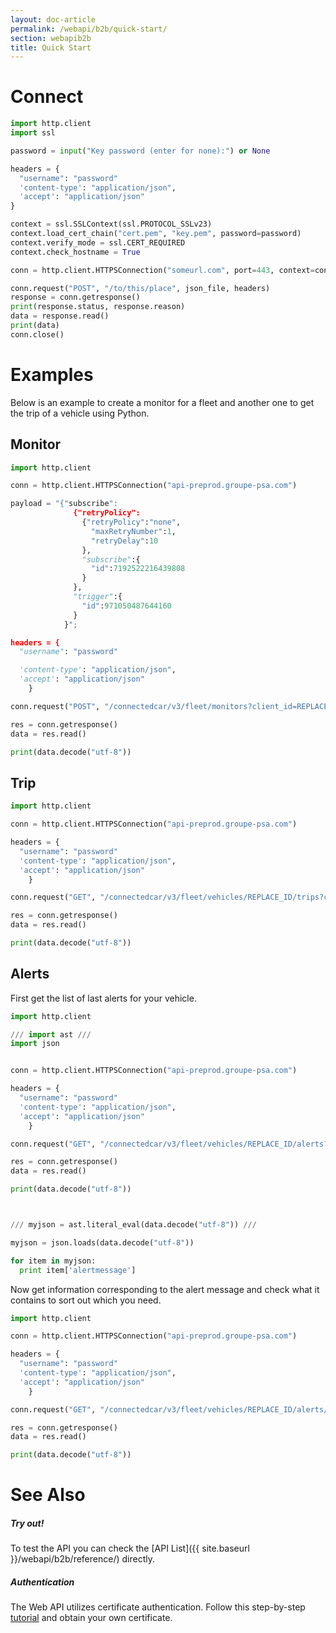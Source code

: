 ```yaml
---
layout: doc-article
permalink: /webapi/b2b/quick-start/
section: webapib2b
title: Quick Start
---
```

# Connect

```python
import http.client
import ssl

password = input("Key password (enter for none):") or None

headers = {
  "username": "password"
  'content-type': "application/json",
  'accept': "application/json"
}

context = ssl.SSLContext(ssl.PROTOCOL_SSLv23)
context.load_cert_chain("cert.pem", "key.pem", password=password)
context.verify_mode = ssl.CERT_REQUIRED
context.check_hostname = True

conn = http.client.HTTPSConnection("someurl.com", port=443, context=context)

conn.request("POST", "/to/this/place", json_file, headers)
response = conn.getresponse()
print(response.status, response.reason)
data = response.read()
print(data)
conn.close()
```


# Examples

Below is an example to create a monitor for a fleet and another one to get the trip of a vehicle using Python.


## Monitor

```python
import http.client

conn = http.client.HTTPSConnection("api-preprod.groupe-psa.com")

payload = "{"subscribe":
              {"retryPolicy":
                {"retryPolicy":"none",
                  "maxRetryNumber":1,
                  "retryDelay":10
                },
                "subscribe":{
                  "id":7192522216439808
                }
              },
              "trigger":{
                "id":971050487644160
              }
            }";

headers = {
  "username": "password"

  'content-type': "application/json",
  'accept': "application/json"
    }

conn.request("POST", "/connectedcar/v3/fleet/monitors?client_id=REPLACE_THIS_KEY", payload, headers)

res = conn.getresponse()
data = res.read()

print(data.decode("utf-8"))
```

## Trip

```python
import http.client

conn = http.client.HTTPSConnection("api-preprod.groupe-psa.com")

headers = {
  "username": "password"
  'content-type': "application/json",
  'accept': "application/json"
    }

conn.request("GET", "/connectedcar/v3/fleet/vehicles/REPLACE_ID/trips?client_id=REPLACE_THIS_KEY&timestamps=REPLACE_THIS_VALUE&indexRange=0-&pageSize=60&pageToken=REPLACE_THIS_VALUE", headers=headers)

res = conn.getresponse()
data = res.read()

print(data.decode("utf-8"))
```

## Alerts

First get the list of last alerts for your vehicle.

```python
import http.client

/// import ast ///
import json


conn = http.client.HTTPSConnection("api-preprod.groupe-psa.com")

headers = {
  "username": "password"
  'content-type': "application/json",
  'accept': "application/json"
    }

conn.request("GET", "/connectedcar/v3/fleet/vehicles/REPLACE_ID/alerts?client_id=REPLACE_THIS_KEY&timestamps=REPLACE_THIS_VALUE&indexRange=0-&pageSize=60&pageToken=REPLACE_THIS_VALUE&locale=REPLACE_THIS_VALUE", headers=headers)

res = conn.getresponse()
data = res.read()

print(data.decode("utf-8"))



/// myjson = ast.literal_eval(data.decode("utf-8")) ///

myjson = json.loads(data.decode("utf-8"))

for item in myjson:
  print item['alertmessage']
```

Now get information corresponding to the alert message and check what it contains to sort out which you need.

```python
import http.client

conn = http.client.HTTPSConnection("api-preprod.groupe-psa.com")

headers = {
  "username": "password"
  'content-type': "application/json",
  'accept': "application/json"
    }

conn.request("GET", "/connectedcar/v3/fleet/vehicles/REPLACE_ID/alerts/REPLACE_AID?client_id=REPLACE_THIS_KEY&locale=REPLACE_THIS_VALUE", headers=headers)

res = conn.getresponse()
data = res.read()

print(data.decode("utf-8"))
```

# See Also

##### Try out!

To test the API you can check the [API List]({{ site.baseurl }}/webapi/b2b/reference/) directly.

##### Authentication

The Web API utilizes certificate authentication. Follow this step-by-step [tutorial]({{site.baseurl}}/webapi/b2b/authentication/) and obtain your own certificate.
